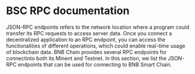 # BSC RPC documentation

JSON-RPC endpoints refers to the network location where a program could transfer its RPC requests to access server data. Once you connect a decentralized application to an RPC endpoint, you can access the functionalities of different operations, which could enable real-time usage of blockchain data. BNB Chain provides several RPC endpoints for connectinto both its Minent and Testnet. In this section, we list the JSON-RPC endpoints that can be used for connecting to BNB Smart Chain.
